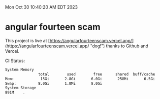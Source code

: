 Mon Oct 30 10:40:20 AM EDT 2023

# angular fourteen scam


This project is live at [https://angularfourteenscam.vercel.app/](https://angularfourteenscam.vercel.app/ "dog!") thanks to Github and Vercel.

CI Status: 

```bash
System Memory
               total        used        free      shared  buff/cache   available
Mem:            15Gi       2.8Gi       6.0Gi       258Mi       6.5Gi        11Gi
Swap:          8.0Gi       1.0Mi       8.0Gi
System Storage
891M	.
```
